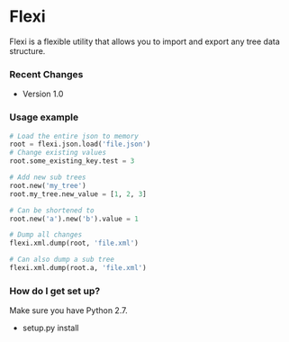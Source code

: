 # Flexi #

Flexi is a flexible utility that allows you to import and export any tree data structure.

### Recent Changes ###

* Version 1.0

### Usage example ###

```python
# Load the entire json to memory
root = flexi.json.load('file.json')
# Change existing values
root.some_existing_key.test = 3

# Add new sub trees
root.new('my_tree')
root.my_tree.new_value = [1, 2, 3]

# Can be shortened to
root.new('a').new('b').value = 1

# Dump all changes 
flexi.xml.dump(root, 'file.xml')

# Can also dump a sub tree
flexi.xml.dump(root.a, 'file.xml')
```

### How do I get set up? ###
Make sure you have Python 2.7.

* setup.py install